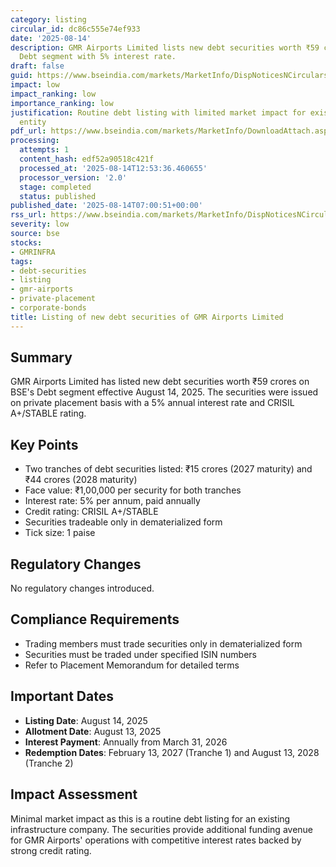 ```yaml
---
category: listing
circular_id: dc86c555e74ef933
date: '2025-08-14'
description: GMR Airports Limited lists new debt securities worth ₹59 crores on BSE
  Debt segment with 5% interest rate.
draft: false
guid: https://www.bseindia.com/markets/MarketInfo/DispNoticesNCirculars.aspx?Noticeid={02286AD9-14BC-4117-A638-D18AFC340BB1}&noticeno=20250814-4&dt=08/14/2025&icount=4&totcount=44&flag=0
impact: low
impact_ranking: low
importance_ranking: low
justification: Routine debt listing with limited market impact for existing listed
  entity
pdf_url: https://www.bseindia.com/markets/MarketInfo/DownloadAttach.aspx?id=20250814-4&attachedId=
processing:
  attempts: 1
  content_hash: edf52a90518c421f
  processed_at: '2025-08-14T12:53:36.460655'
  processor_version: '2.0'
  stage: completed
  status: published
published_date: '2025-08-14T07:00:51+00:00'
rss_url: https://www.bseindia.com/markets/MarketInfo/DispNoticesNCirculars.aspx?Noticeid={02286AD9-14BC-4117-A638-D18AFC340BB1}&noticeno=20250814-4&dt=08/14/2025&icount=4&totcount=44&flag=0
severity: low
source: bse
stocks:
- GMRINFRA
tags:
- debt-securities
- listing
- gmr-airports
- private-placement
- corporate-bonds
title: Listing of new debt securities of GMR Airports Limited
---
```


## Summary

GMR Airports Limited has listed new debt securities worth ₹59 crores on BSE's Debt segment effective August 14, 2025. The securities were issued on private placement basis with a 5% annual interest rate and CRISIL A+/STABLE rating.

## Key Points

- Two tranches of debt securities listed: ₹15 crores (2027 maturity) and ₹44 crores (2028 maturity)
- Face value: ₹1,00,000 per security for both tranches
- Interest rate: 5% per annum, paid annually
- Credit rating: CRISIL A+/STABLE
- Securities tradeable only in dematerialized form
- Tick size: 1 paise

## Regulatory Changes

No regulatory changes introduced.

## Compliance Requirements

- Trading members must trade securities only in dematerialized form
- Securities must be traded under specified ISIN numbers
- Refer to Placement Memorandum for detailed terms

## Important Dates

- **Listing Date**: August 14, 2025
- **Allotment Date**: August 13, 2025
- **Interest Payment**: Annually from March 31, 2026
- **Redemption Dates**: February 13, 2027 (Tranche 1) and August 13, 2028 (Tranche 2)

## Impact Assessment

Minimal market impact as this is a routine debt listing for an existing infrastructure company. The securities provide additional funding avenue for GMR Airports' operations with competitive interest rates backed by strong credit rating.